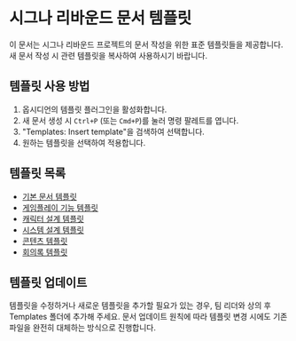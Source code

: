 # 시그나 리바운드 문서 템플릿

이 문서는 시그나 리바운드 프로젝트의 문서 작성을 위한 표준 템플릿들을 제공합니다. 새 문서 작성 시 관련 템플릿을 복사하여 사용하시기 바랍니다.

## 템플릿 사용 방법

1. 옵시디언의 템플릿 플러그인을 활성화합니다.
2. 새 문서 생성 시 `Ctrl+P` (또는 `Cmd+P`)를 눌러 명령 팔레트를 엽니다.
3. "Templates: Insert template"을 검색하여 선택합니다.
4. 원하는 템플릿을 선택하여 적용합니다.

## 템플릿 목록

- [기본 문서 템플릿](Templates/00_기본_문서_템플릿.md)
- [게임플레이 기능 템플릿](Templates/01_게임플레이_기능_템플릿.md)
- [캐릭터 설계 템플릿](Templates/02_캐릭터_설계_템플릿.md)
- [시스템 설계 템플릿](Templates/03_시스템_설계_템플릿.md)
- [콘텐츠 템플릿](Templates/04_콘텐츠_템플릿.md)
- [회의록 템플릿](Templates/05_회의록_템플릿.md)

## 템플릿 업데이트

템플릿을 수정하거나 새로운 템플릿을 추가할 필요가 있는 경우, 팀 리더와 상의 후 Templates 폴더에 추가해 주세요.
문서 업데이트 원칙에 따라 템플릿 변경 시에도 기존 파일을 완전히 대체하는 방식으로 진행합니다.